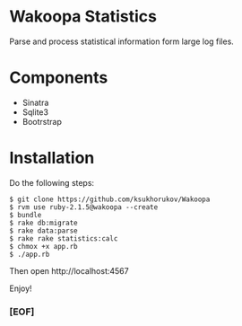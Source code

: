 # Wakoopa Statistics

Parse and process statistical information form large log files.

# Components

* Sinatra
* Sqlite3
* Bootrstrap

# Installation

Do the following steps:

```
$ git clone https://github.com/ksukhorukov/Wakoopa
$ rvm use ruby-2.1.5@wakoopa --create
$ bundle
$ rake db:migrate
$ rake data:parse
$ rake rake statistics:calc
$ chmox +x app.rb
$ ./app.rb
```
Then open  http://localhost:4567 

Enjoy!

### [EOF]